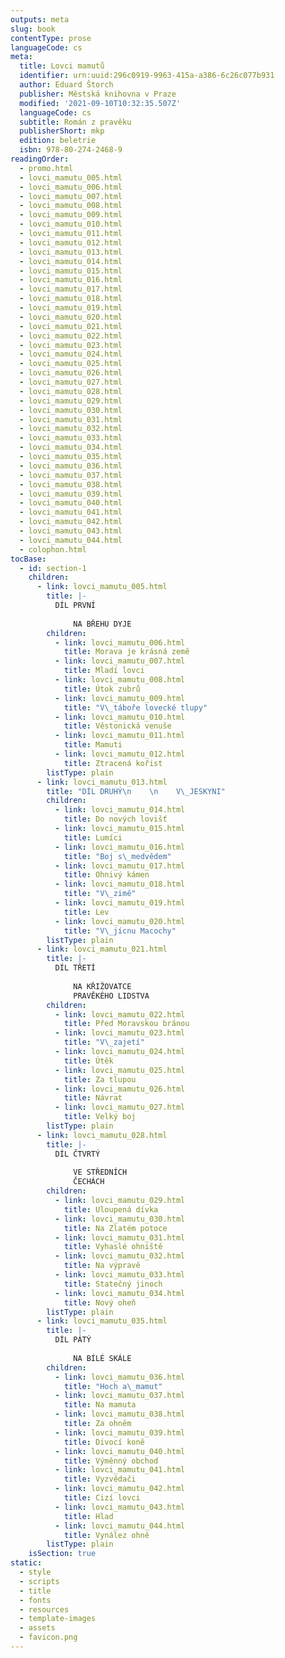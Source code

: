 ```yaml
---
outputs: meta
slug: book
contentType: prose
languageCode: cs
meta:
  title: Lovci mamutů
  identifier: urn:uuid:296c0919-9963-415a-a386-6c26c077b931
  author: Eduard Štorch
  publisher: Městská knihovna v Praze
  modified: '2021-09-10T10:32:35.507Z'
  languageCode: cs
  subtitle: Román z pravěku
  publisherShort: mkp
  edition: beletrie
  isbn: 978-80-274-2468-9
readingOrder:
  - promo.html
  - lovci_mamutu_005.html
  - lovci_mamutu_006.html
  - lovci_mamutu_007.html
  - lovci_mamutu_008.html
  - lovci_mamutu_009.html
  - lovci_mamutu_010.html
  - lovci_mamutu_011.html
  - lovci_mamutu_012.html
  - lovci_mamutu_013.html
  - lovci_mamutu_014.html
  - lovci_mamutu_015.html
  - lovci_mamutu_016.html
  - lovci_mamutu_017.html
  - lovci_mamutu_018.html
  - lovci_mamutu_019.html
  - lovci_mamutu_020.html
  - lovci_mamutu_021.html
  - lovci_mamutu_022.html
  - lovci_mamutu_023.html
  - lovci_mamutu_024.html
  - lovci_mamutu_025.html
  - lovci_mamutu_026.html
  - lovci_mamutu_027.html
  - lovci_mamutu_028.html
  - lovci_mamutu_029.html
  - lovci_mamutu_030.html
  - lovci_mamutu_031.html
  - lovci_mamutu_032.html
  - lovci_mamutu_033.html
  - lovci_mamutu_034.html
  - lovci_mamutu_035.html
  - lovci_mamutu_036.html
  - lovci_mamutu_037.html
  - lovci_mamutu_038.html
  - lovci_mamutu_039.html
  - lovci_mamutu_040.html
  - lovci_mamutu_041.html
  - lovci_mamutu_042.html
  - lovci_mamutu_043.html
  - lovci_mamutu_044.html
  - colophon.html
tocBase:
  - id: section-1
    children:
      - link: lovci_mamutu_005.html
        title: |-
          DÍL PRVNÍ
              
              NA BŘEHU DYJE
        children:
          - link: lovci_mamutu_006.html
            title: Morava je krásná země
          - link: lovci_mamutu_007.html
            title: Mladí lovci
          - link: lovci_mamutu_008.html
            title: Útok zubrů
          - link: lovci_mamutu_009.html
            title: "V\_táboře lovecké tlupy"
          - link: lovci_mamutu_010.html
            title: Věstonická venuše
          - link: lovci_mamutu_011.html
            title: Mamuti
          - link: lovci_mamutu_012.html
            title: Ztracená kořist
        listType: plain
      - link: lovci_mamutu_013.html
        title: "DÍL DRUHÝ\n    \n    V\_JESKYNI"
        children:
          - link: lovci_mamutu_014.html
            title: Do nových lovišť
          - link: lovci_mamutu_015.html
            title: Lumíci
          - link: lovci_mamutu_016.html
            title: "Boj s\_medvědem"
          - link: lovci_mamutu_017.html
            title: Ohnivý kámen
          - link: lovci_mamutu_018.html
            title: "V\_zimě"
          - link: lovci_mamutu_019.html
            title: Lev
          - link: lovci_mamutu_020.html
            title: "V\_jícnu Macochy"
        listType: plain
      - link: lovci_mamutu_021.html
        title: |-
          DÍL TŘETÍ
              
              NA KŘIŽOVATCE
              PRAVĚKÉHO LIDSTVA
        children:
          - link: lovci_mamutu_022.html
            title: Před Moravskou bránou
          - link: lovci_mamutu_023.html
            title: "V\_zajetí"
          - link: lovci_mamutu_024.html
            title: Útěk
          - link: lovci_mamutu_025.html
            title: Za tlupou
          - link: lovci_mamutu_026.html
            title: Návrat
          - link: lovci_mamutu_027.html
            title: Velký boj
        listType: plain
      - link: lovci_mamutu_028.html
        title: |-
          DÍL ČTVRTÝ
              
              VE STŘEDNÍCH
              ČECHÁCH
        children:
          - link: lovci_mamutu_029.html
            title: Uloupená dívka
          - link: lovci_mamutu_030.html
            title: Na Zlatém potoce
          - link: lovci_mamutu_031.html
            title: Vyhaslé ohniště
          - link: lovci_mamutu_032.html
            title: Na výpravě
          - link: lovci_mamutu_033.html
            title: Statečný jinoch
          - link: lovci_mamutu_034.html
            title: Nový oheň
        listType: plain
      - link: lovci_mamutu_035.html
        title: |-
          DÍL PÁTÝ
              
              NA BÍLÉ SKÁLE
        children:
          - link: lovci_mamutu_036.html
            title: "Hoch a\_mamut"
          - link: lovci_mamutu_037.html
            title: Na mamuta
          - link: lovci_mamutu_038.html
            title: Za ohněm
          - link: lovci_mamutu_039.html
            title: Divocí koně
          - link: lovci_mamutu_040.html
            title: Výměnný obchod
          - link: lovci_mamutu_041.html
            title: Vyzvědači
          - link: lovci_mamutu_042.html
            title: Cizí lovci
          - link: lovci_mamutu_043.html
            title: Hlad
          - link: lovci_mamutu_044.html
            title: Vynález ohně
        listType: plain
    isSection: true
static:
  - style
  - scripts
  - title
  - fonts
  - resources
  - template-images
  - assets
  - favicon.png
---
```

